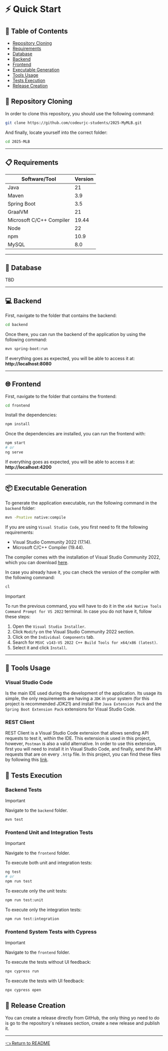 # ⚡ Quick Start

## 🧾 Table of Contents
- [Repository Cloning](#-repository-cloning)
- [Requirements](#-requirements)
- [Database](#-database)
- [Backend](#-backend)
- [Frontend](#-frontend)
- [Executable Generation](#-executable-generation)
- [Tools Usage](#-tools-usage)
- [Tests Execution](#-tests-execution)
- [Release Creation](#-release-creation)

## 📂 Repository Cloning
In order to clone this repository, you should use the following command:
```bash
git clone https://github.com/codeurjc-students/2025-MyMLB.git
````
And finally, locate yourself into the correct folder:
````bash
cd 2025-MLB
````
---
## 📋 Requirements
<table>
  <thead>
    <th>Software/Tool</th>
    <th>Version</th>
  </thead>
  <tbody>
    <tr>
      <td>Java</td>
      <td>21</td>
    </tr>
    <tr>
      <td>Maven</td>
      <td>3.9</td>
    </tr>
     <tr>
      <td>Spring Boot</td>
      <td>3.5</td>
    </tr>
    <tr>
      <td>GraalVM</td>
      <td>21</td>
    </tr>
    <tr>
      <td>Microsoft C/C++ Compiler</td>
      <td>19.44</td>
    </tr>
    <tr>
      <td>Node</td>
      <td>22</td>
    </tr>
    <tr>
      <td>npm</td>
      <td>10.9</td>
    </tr>
    <tr>
      <td>MySQL</td>
      <td>8.0</td>
    </tr>
  </tbody>
</table>

---
## 💾 Database
TBD

---
## 💻 Backend
First, navigate to the folder that contains the backend:
```bash
cd backend
````

Once there, you can run the backend of the application by using the following command:
```bash
mvn spring-boot:run
```

If everything goes as expected, you will be able to access it at: **http://localhost:8080**

---
## 🌐 Frontend
First, navigate to the folder that contains the frontend:
```bash
cd frontend
````

Install the dependencies:
```bash
npm install
````

Once the dependencies are installed, you can run the frontend with:
```bash
npm start
# or
ng serve
````

If everything goes as expected, you will be able to access it at: **http://localhost:4200**

---
## 📦 Executable Generation
To generate the application executable, run the following command in the `backend` folder:
```bash
mvn -Pnative native:compile
```

If you are using `Visual Studio Code`, you first need to fit the following requirements:
- Visual Studio Community 2022 (17.14).
- Microsoft C/C++ Compiler (19.44).

The compiler comes with the installation of Visual Studio Community 2022, which you can download [here](https://visualstudio.microsoft.com/es/vs/community/).

In case you already have it, you can check the version of the compiler with the following command:
```bash
cl
````

> [!IMPORTANT]
> To run the previous command, you will have to do it in the `x64 Native Tools Command Prompt for VS 2022` terminal.
> In case you do not have it, follow these steps:
> 1) Open the `Visual Studio Installer`.
> 2) Click `Modify` on the Visual Studio Community 2022 section.
> 3) Click on the `Individual Components` tab.
> 4) Search for `MSVC v143-VS 2022 C++ Build Tools for x64/x86 (latest)`.
> 5) Select it and click `Install`.

---
## 🔧 Tools Usage

### Visual Studio Code
Is the main IDE used during the development of the application. Its usage its simple, the only requirements are having a `JDK` in your system (for this project is recommended JDK21) and install the `Java Extension Pack` and the `Spring Boot Extension Pack` extensions for Visual Studio Code.

### REST Client
REST Client is a Visual Studio Code extension that allows sending API requests to test it, within the IDE. This extension is used in this project, however, `Postman` is also a valid alternative. In order to use this extension, first you will need to install it in Visual Studio Code, and finally, send the API requests that are on every `.http` file. In this project, you can find these files by following this [link](./backend/src/main/java/com/mlb/mlbportal/Requests).

## 🧪 Tests Execution

### Backend Tests

> [!IMPORTANT]
> Navigate to the `backend` folder.

```bash
mvn test
````

### Frontend Unit and Integration Tests

> [!IMPORTANT]
> Navigate to the `frontend` folder.

To execute both unit and integration tests:

```bash
ng test
# or
npm run test
````

To execute only the unit tests:

```bash
npm run test:unit
```

To execute only the integration tests:

```bash
npm run test:integration
```

### Frontend System Tests with Cypress

> [!IMPORTANT]
> Navigate to the `frontend` folder.

To execute the tests without UI feedback:

```bash
npx cypress run
```

To execute the tests with UI feedback:
```bash
npx cypress open
```

## 🚀 Release Creation
You can create a release directly from GitHub, the only thing yo need to do is go to the repository´s releases section, create a new release and publish it.

---
[👈 Return to README](../README.md)
